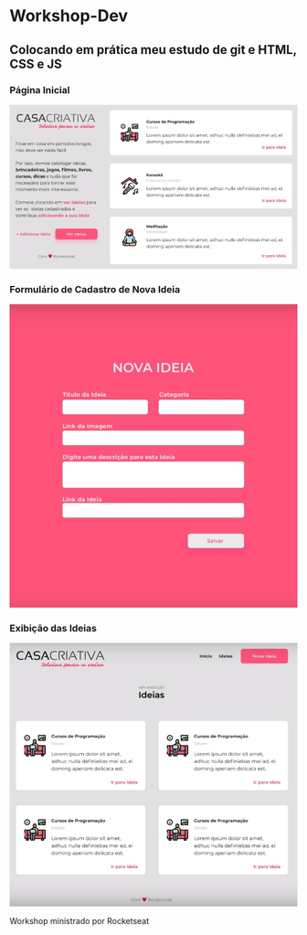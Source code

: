# Workshop-Dev

## Colocando em prática meu estudo de git e HTML, CSS e JS 

### Página Inicial
![](/template/template1.jpg)

### Formulário de Cadastro de Nova Ideia
![](/template/template2.jpg)

### Exibição das Ideias
![](/template/template3.jpg)

Workshop ministrado por Rocketseat
